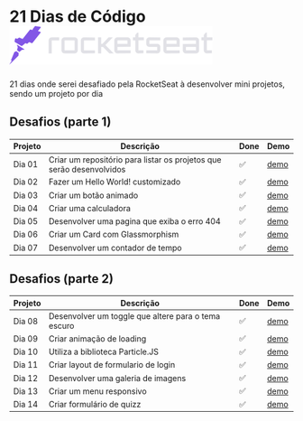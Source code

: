 # 21 Dias de Código <a href="https://www.rocketseat.com.br/"> <img src="https://github.com/william-esteves/21days-RocketSeat/blob/main/assets/rocketseat.svg"></a>

21 dias onde serei desafiado pela RocketSeat à desenvolver mini projetos, sendo um projeto por dia


## Desafios (parte 1)

| Projeto | Descrição | Done | Demo |
| --- | --- | --- | --- |
| Dia 01  | Criar um repositório para listar os projetos que serão desenvolvidos | :white_check_mark:| [demo](https://github.com/william-esteves/21days-RocketSeat)
| Dia 02  | Fazer um Hello World! customizado | :white_check_mark:| [demo](https://21days-rocket-seat-ho0ggcubt-william-esteves.vercel.app/) |
| Dia 03  | Criar um botão animado | :white_check_mark:| [demo](https://21days-rocket-seat-day003.vercel.app/) |
| Dia 04  | Criar uma calculadora | :white_check_mark: | [demo](https://21days-rocketseat-day04-calculator.vercel.app/) |
| Dia 05  | Desenvolver uma pagina que exiba o erro 404 | :white_check_mark: | [demo](https://21days-rocketseat-404error.vercel.app/) |
| Dia 06  | Criar um Card com Glassmorphism | :white_check_mark: | [demo](https://cardprofile.vercel.app/) |
| Dia 07  | Desenvolver um contador de tempo | :white_check_mark: | [demo](https://contadortempo-js.vercel.app/) |


## Desafios (parte 2)

| Projeto | Descrição | Done | Demo |
| --- | --- | --- | --- |
| Dia 08  | Desenvolver um toggle que altere para o tema escuro | :white_check_mark: | [demo](https://toggle-button.vercel.app/)
| Dia 09  | Criar animação de loading | :white_check_mark: | [demo](https://animation-loading-five.vercel.app/)
| Dia 10  | Utiliza a biblioteca Particle.JS| :white_check_mark: | [demo](https://willcard-particlejs.vercel.app/)
| Dia 11  | Criar layout de formulario de login | :white_check_mark: | [demo](https://login-form-two-psi.vercel.app/)
| Dia 12  | Desenvolver uma galeria de imagens | :white_check_mark: | [demo](https://wallpaper-gallery.vercel.app/)
| Dia 13  | Criar um menu responsivo | :white_check_mark: | [demo](https://menu-animated-phi.vercel.app/)
| Dia 14  | Criar formulário de quizz | :white_check_mark: | [demo](https://quizz-html-css.vercel.app/)




